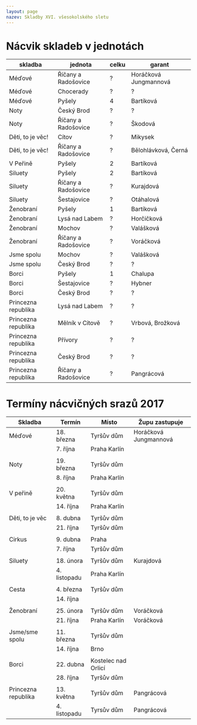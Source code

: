 ```yaml
---
layout: page
nazev: Skladby XVI. všesokolského sletu
---
```


# Nácvik skladeb v jednotách

<!--
<div id="entry-list" class="container mt">
    <div class="row" style="margin-bottom:10px;">
        <input class="search form-control" placeholder="Filtrovat" type="text">
        <table>
            <thead>
                <tr>
                    <th>Skladba</th>
                    <th>Jednota</th>
                    <th>Poč. celků</th>
                    <th>Garant</th>
                </tr>
            </thead>
            <tbody class="list">
                {%for polozka in site.data.skladby %}
                <tr>
                    <td class="skladba">{{polozka.skladba}}</td>
                    <td class="jednota">{{polozka.jednota}}</td>
                    <td class="celku">{{polozka.celku}}<td>
                    <td class="garant">{{polozka.garant}}</td>
                </tr>
                {% endfor %}
            </tbody>
        </table>
    </div>
</div>
<script type="text/javascript">

var options = {
  valueNames: ['skladba', 'jednota', 'celku', 'garant']
};
var entryList = new List('entry-list', options);

</script>
-->

|       skladba       |       jednota       | celku |         garant        |
|---------------------|---------------------|-------|-----------------------|
| Méďové              | Říčany a Radošovice | ?     | Horáčková Jungmannová |
| Méďové              | Chocerady           | ?     | ?                     |
| Méďové              | Pyšely              | 4     | Bartíková             |
| Noty                | Český Brod          | ?     | ?                     |
| Noty                | Říčany a Radošovice | ?     | Škodová               |
| Děti, to je věc!    | Cítov               | ?     | Mikysek               |
| Děti, to je věc!    | Říčany a Radošovice | ?     | Bělohlávková, Černá   |
| V Peřině            | Pyšely              | 2     | Bartíková             |
| Siluety             | Pyšely              | 2     | Bartíková             |
| Siluety             | Říčany a Radošovice | ?     | Kurajdová             |
| Siluety             | Šestajovice         | ?     | Otáhalová             |
| Ženobraní           | Pyšely              | 1     | Bartíková             |
| Ženobraní           | Lysá nad Labem      | ?     | Horčičková            |
| Ženobraní           | Mochov              | ?     | Valášková             |
| Ženobraní           | Říčany a Radošovice | ?     | Voráčková             |
| Jsme spolu          | Mochov              | ?     | Valášková             |
| Jsme spolu          | Český Brod          | ?     | ?                     |
| Borci               | Pyšely              | 1     | Chalupa               |
| Borci               | Šestajovice         | ?     | Hybner                |
| Borci               | Český Brod          | ?     | ?                     |
| Princezna republika | Lysá nad Labem      | ?     | ?                     |
| Princezna republika | Mělník v Cítově     | ?     | Vrbová, Brožková      |
| Princezna republika | Přívory             | ?     | ?                     |
| Princezna republika | Český Brod          | ?     | ?                     |
| Princezna republika | Říčany a Radošovice | ?     | Pangrácová            |



# Termíny nácvičných srazů 2017

|       Skladba       |    Termín    |        Místo        |     Župu zastupuje    |
|---------------------|--------------|---------------------|-----------------------|
| Méďové              | 18. března   | Tyršův dům          | Horáčková Jungmannová |
|                     | 7. října     | Praha Karlín        |                       |
|                     |              |                     |                       |
| Noty                | 19. března   | Tyršův dům          |                       |
|                     | 8. října     | Praha Karlín        |                       |
|                     |              |                     |                       |
| V peřině            | 20. května   | Tyršův dům          |                       |
|                     | 14. října    | Praha Karlín        |                       |
|                     |              |                     |                       |
| Děti, to je věc     | 8. dubna     | Tyršův dům          |                       |
|                     | 21. října    | Tyršův dům          |                       |
|                     |              |                     |                       |
| Cirkus              | 9. dubna     | Praha               |                       |
|                     | 7. října     | Tyršův dům          |                       |
|                     |              |                     |                       |
| Siluety             | 18. února    | Tyršův dům          | Kurajdová             |
|                     | 4. listopadu | Praha Karlín        |                       |
|                     |              |                     |                       |
| Cesta               | 4. března    | Tyršův dům          |                       |
|                     | 14. října    |                     |                       |
|                     |              |                     |                       |
| Ženobraní           | 25. února    | Tyršův dům          | Voráčková             |
|                     | 21. října    | Praha Karlín        | Voráčková             |
|                     |              |                     |                       |
| Jsme/sme spolu      | 11. března   | Tyršův dům          |                       |
|                     | 14. října    | Brno                |                       |
|                     |              |                     |                       |
| Borci               | 22. dubna    | Kostelec nad Orlicí |                       |
|                     | 28. října    | Tyršův dům          |                       |
|                     |              |                     |                       |
| Princezna republika | 13. května   | Tyršův dům          | Pangrácová            |
|                     | 4. listopadu | Tyrsův dům          | Pangrácová            |

<!-- 

# Podrobnosti k jednotlivým skladbám

* [Méďové (rodiče a děti)](1-medove.html)
* [Noty (předškolní děti)](2-noty.html)
* [V peřině (mladší žákyně)](3-v-perine.html)
* [Děti, to je věc! (mladší žactvo)](4-deti-to-je-vec.html)
* [Cirkus (starší žactvo)](5-cirkus.html)
* [Siluety (dorostenky, ženy)](6-siluety.html)
* [Cesta (ženy)](7-cesta.html)
* [Ženobraní (ženy)](8-zenobrani.html)
* [Jsme/sme spolu (ženy, muži)](9-spolu.html)
* [Borci (dorostenci, muži)](10-borci.html)
* [Princezna republika (senioři, seniorky)](11-princezna-republika.html)

-->

